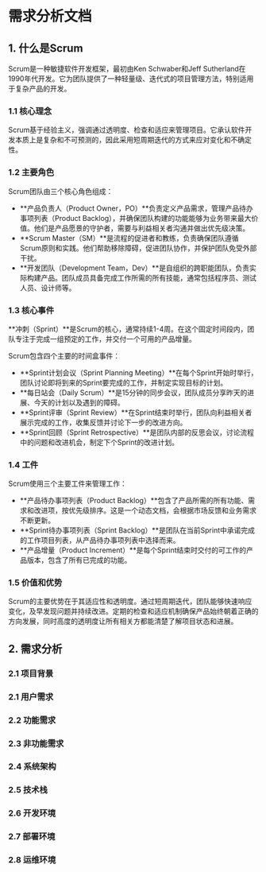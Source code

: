 # 需求分析文档

## 1. 什么是Scrum

Scrum是一种敏捷软件开发框架，最初由Ken Schwaber和Jeff Sutherland在1990年代开发。它为团队提供了一种轻量级、迭代式的项目管理方法，特别适用于复杂产品的开发。

### 1.1 核心理念

Scrum基于经验主义，强调通过透明度、检查和适应来管理项目。它承认软件开发本质上是复杂和不可预测的，因此采用短周期迭代的方式来应对变化和不确定性。

### 1.2 主要角色

Scrum团队由三个核心角色组成：
- **产品负责人（Product Owner，PO）**负责定义产品需求，管理产品待办事项列表（Product Backlog），并确保团队构建的功能能够为业务带来最大价值。他们是产品愿景的守护者，需要与利益相关者沟通并做出优先级决策。
- **Scrum Master（SM）**是流程的促进者和教练，负责确保团队遵循Scrum原则和实践。他们帮助移除障碍，促进团队协作，并保护团队免受外部干扰。
- **开发团队（Development Team，Dev）**是自组织的跨职能团队，负责实际构建产品。团队成员具备完成工作所需的所有技能，通常包括程序员、测试人员、设计师等。

### 1.3 核心事件

**冲刺（Sprint）**是Scrum的核心，通常持续1-4周。在这个固定时间段内，团队专注于完成一组预定的工作，并交付一个可用的产品增量。

Scrum包含四个主要的时间盒事件：

- **Sprint计划会议（Sprint Planning Meeting）**在每个Sprint开始时举行，团队讨论即将到来的Sprint要完成的工作，并制定实现目标的计划。
- **每日站会（Daily Scrum）**是15分钟的同步会议，团队成员分享昨天的进展、今天的计划以及遇到的障碍。
- **Sprint评审（Sprint Review）**在Sprint结束时举行，团队向利益相关者展示完成的工作，收集反馈并讨论下一步的改进方向。
- **Sprint回顾（Sprint Retrospective）**是团队内部的反思会议，讨论流程中的问题和改进机会，制定下个Sprint的改进计划。

### 1.4 工件

Scrum使用三个主要工件来管理工作：
- **产品待办事项列表（Product Backlog）**包含了产品所需的所有功能、需求和改进项，按优先级排序。这是一个动态文档，会根据市场反馈和业务需求不断更新。
- **Sprint待办事项列表（Sprint Backlog）**是团队在当前Sprint中承诺完成的工作项目列表，从产品待办事项列表中选择而来。
- **产品增量（Product Increment）**是每个Sprint结束时交付的可工作的产品版本，包含了所有已完成的功能。

### 1.5 价值和优势

Scrum的主要优势在于其适应性和透明度。通过短周期迭代，团队能够快速响应变化，及早发现问题并持续改进。定期的检查和适应机制确保产品始终朝着正确的方向发展，同时高度的透明度让所有相关方都能清楚了解项目状态和进展。

## 2. 需求分析

### 2.1 项目背景




### 2.1 用户需求

### 2.2 功能需求

### 2.3 非功能需求

### 2.4 系统架构

### 2.5 技术栈

### 2.6 开发环境

### 2.7 部署环境

### 2.8 运维环境

